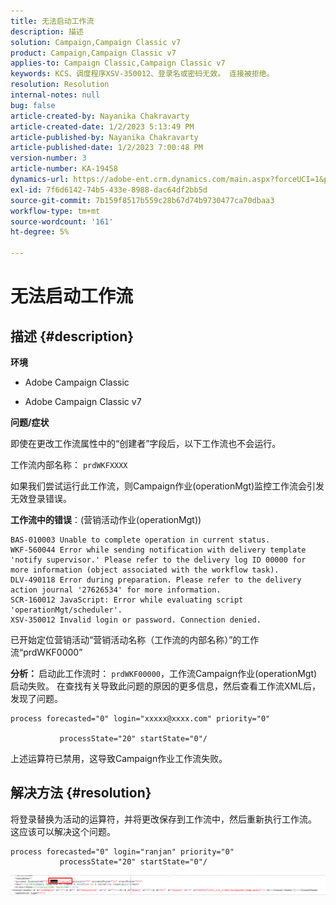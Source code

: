 ```yaml
---
title: 无法启动工作流
description: 描述
solution: Campaign,Campaign Classic v7
product: Campaign,Campaign Classic v7
applies-to: Campaign Classic,Campaign Classic v7
keywords: KCS、调度程序XSV-350012、登录名或密码无效。 连接被拒绝。
resolution: Resolution
internal-notes: null
bug: false
article-created-by: Nayanika Chakravarty
article-created-date: 1/2/2023 5:13:49 PM
article-published-by: Nayanika Chakravarty
article-published-date: 1/2/2023 7:00:48 PM
version-number: 3
article-number: KA-19458
dynamics-url: https://adobe-ent.crm.dynamics.com/main.aspx?forceUCI=1&pagetype=entityrecord&etn=knowledgearticle&id=596d01cc-c08a-ed11-81ac-6045bd006c82
exl-id: 7f6d6142-74b5-433e-8988-dac64df2bb5d
source-git-commit: 7b159f8517b559c28b67d74b9730477ca70dbaa3
workflow-type: tm+mt
source-wordcount: '161'
ht-degree: 5%

---
```


# 无法启动工作流

## 描述 {#description}


<b>环境</b>

- Adobe Campaign Classic

- Adobe Campaign Classic v7

<b>问题/症状</b>

即使在更改工作流属性中的“创建者”字段后，以下工作流也不会运行。

工作流内部名称： ``prdWKFXXXX``

如果我们尝试运行此工作流，则Campaign作业(operationMgt)监控工作流会引发无效登录错误。

<b>工作流中的错误</b>：(营销活动作业(operationMgt))




```
BAS-010003 Unable to complete operation in current status.
WKF-560044 Error while sending notification with delivery template 'notify supervisor.' Please refer to the delivery log ID 00000 for more information (object associated with the workflow task).
DLV-490118 Error during preparation. Please refer to the delivery action journal '27626534' for more information.
SCR-160012 JavaScript: Error while evaluating script 'operationMgt/scheduler'.
XSV-350012 Invalid login or password. Connection denied.
```




已开始定位营销活动“营销活动名称（工作流的内部名称）”的工作流“prdWKF0000”

<b>分析： </b>
启动此工作流时： `prdWKF00000`，工作流Campaign作业(operationMgt)启动失败。 在查找有关导致此问题的原因的更多信息，然后查看工作流XML后，发现了问题。




```
process forecasted="0" login="xxxxx@xxxx.com" priority="0"

           processState="20" startState="0"/
```




上述运算符已禁用，这导致Campaign作业工作流失败。


## 解决方法 {#resolution}


将登录替换为活动的运算符，并将更改保存到工作流中，然后重新执行工作流。 这应该可以解决这个问题。




```
process forecasted="0" login="ranjan" priority="0"
           processState="20" startState="0"/
```






![](assets/852729f9-68d0-ec11-a7b5-0022480a8e40.png)
